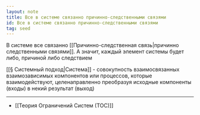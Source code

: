 ```yaml
---
layout: note
title: Все в системе связанно причинно-следственными связями
id: Все в системе связанно причинно-следственными связями
tag: seed
---
```

В системе все связанно [[Причинно-следственная связь|причинно следственными связями]]. А значит, каждый элемент системы будет либо, причиной либо следствием

[[§ Системный подход|Система]] - совокупность взаимосвязанных взаимозависимых компонентов или процессов, которые взаимодействуют, целенаправленно преобразуя исходные компоненты (входы) в некий результат (выход)

---
- [[Теория Ограничений Систем (ТОС)]]  



